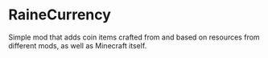 # RaineCurrency
Simple mod that adds coin items crafted from and based on resources from different mods, as well as Minecraft itself.

